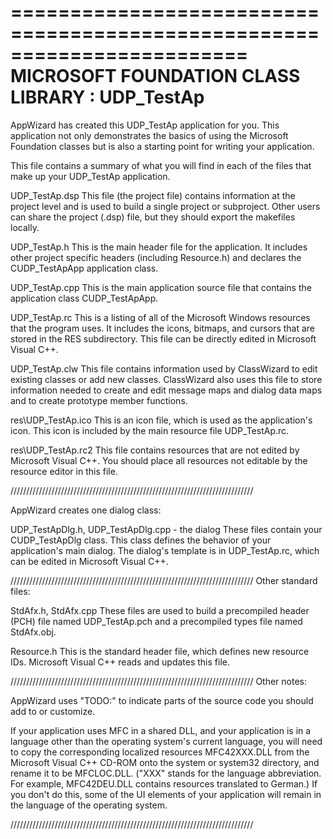 ========================================================================
       MICROSOFT FOUNDATION CLASS LIBRARY : UDP_TestAp
========================================================================


AppWizard has created this UDP_TestAp application for you.  This application
not only demonstrates the basics of using the Microsoft Foundation classes
but is also a starting point for writing your application.

This file contains a summary of what you will find in each of the files that
make up your UDP_TestAp application.

UDP_TestAp.dsp
    This file (the project file) contains information at the project level and
    is used to build a single project or subproject. Other users can share the
    project (.dsp) file, but they should export the makefiles locally.

UDP_TestAp.h
    This is the main header file for the application.  It includes other
    project specific headers (including Resource.h) and declares the
    CUDP_TestApApp application class.

UDP_TestAp.cpp
    This is the main application source file that contains the application
    class CUDP_TestApApp.

UDP_TestAp.rc
    This is a listing of all of the Microsoft Windows resources that the
    program uses.  It includes the icons, bitmaps, and cursors that are stored
    in the RES subdirectory.  This file can be directly edited in Microsoft
	Visual C++.

UDP_TestAp.clw
    This file contains information used by ClassWizard to edit existing
    classes or add new classes.  ClassWizard also uses this file to store
    information needed to create and edit message maps and dialog data
    maps and to create prototype member functions.

res\UDP_TestAp.ico
    This is an icon file, which is used as the application's icon.  This
    icon is included by the main resource file UDP_TestAp.rc.

res\UDP_TestAp.rc2
    This file contains resources that are not edited by Microsoft 
	Visual C++.  You should place all resources not editable by
	the resource editor in this file.




/////////////////////////////////////////////////////////////////////////////

AppWizard creates one dialog class:

UDP_TestApDlg.h, UDP_TestApDlg.cpp - the dialog
    These files contain your CUDP_TestApDlg class.  This class defines
    the behavior of your application's main dialog.  The dialog's
    template is in UDP_TestAp.rc, which can be edited in Microsoft
	Visual C++.


/////////////////////////////////////////////////////////////////////////////
Other standard files:

StdAfx.h, StdAfx.cpp
    These files are used to build a precompiled header (PCH) file
    named UDP_TestAp.pch and a precompiled types file named StdAfx.obj.

Resource.h
    This is the standard header file, which defines new resource IDs.
    Microsoft Visual C++ reads and updates this file.

/////////////////////////////////////////////////////////////////////////////
Other notes:

AppWizard uses "TODO:" to indicate parts of the source code you
should add to or customize.

If your application uses MFC in a shared DLL, and your application is 
in a language other than the operating system's current language, you
will need to copy the corresponding localized resources MFC42XXX.DLL
from the Microsoft Visual C++ CD-ROM onto the system or system32 directory,
and rename it to be MFCLOC.DLL.  ("XXX" stands for the language abbreviation.
For example, MFC42DEU.DLL contains resources translated to German.)  If you
don't do this, some of the UI elements of your application will remain in the
language of the operating system.

/////////////////////////////////////////////////////////////////////////////
